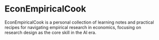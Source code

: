 # EconEmpiricalCook
EconEmpiricalCook is a personal collection of learning notes and practical recipes for navigating empirical research in economics, focusing on research design as the core skill in the AI era.
